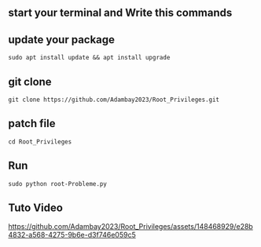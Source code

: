
## start your terminal and Write this commands

## update your package
    sudo apt install update && apt install upgrade
## git clone
    git clone https://github.com/Adambay2023/Root_Privileges.git
## patch file
    cd Root_Privileges
## Run 
    sudo python root-Probleme.py
## Tuto Video



https://github.com/Adambay2023/Root_Privileges/assets/148468929/e28b4832-a568-4275-9b6e-d3f746e059c5

